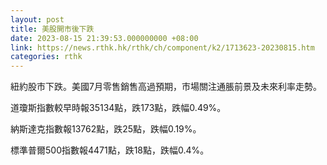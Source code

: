 ```yaml
---
layout: post
title: 美股開市後下跌
date: 2023-08-15 21:39:53.000000000 +08:00
link: https://news.rthk.hk/rthk/ch/component/k2/1713623-20230815.htm
categories: rthk
---
```


紐約股市下跌。美國7月零售銷售高過預期，市場關注通脹前景及未來利率走勢。

道瓊斯指數較早時報35134點，跌173點，跌幅0.49%。

納斯達克指數報13762點，跌25點，跌幅0.19%。

標準普爾500指數報4471點，跌18點，跌幅0.4%。
